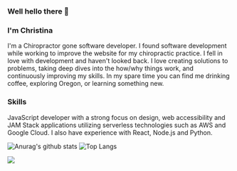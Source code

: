 ### Well hello there 👋

### I'm Christina

I'm a Chiropractor gone software developer. I found software development while working to improve the website for my chiropractic practice. I fell in love with development and haven't looked back. I love creating solutions to problems, taking deep dives into the how/why things work, and continuously improving my skills. In my spare time you can find me drinking coffee, exploring Oregon, or learning something new.

### Skills
JavaScript developer with a strong focus on design, web accessibility and JAM Stack applications utilizing serverless technologies such as AWS and Google Cloud. I also have experience with React, Node.js and Python. 

![Anurag's github stats](https://github-readme-stats.vercel.app/api?username=ChristinaJackson&layout=compact&show_icons=true&theme=tokyonight&hide=stars,contribs)
![Top Langs](https://github-readme-stats.vercel.app/api/top-langs/?username=ChristinaJackson&layout=compact&show_icons=true&theme=tokyonight)

![](https://komarev.com/ghpvc/?username=ChristinaJackson&color=blueviolet)

<!--
**ChristinaJackson/ChristinaJackson** is a ✨ _special_ ✨ repository because its `README.md` (this file) appears on your GitHub profile.

Here are some ideas to get you started:

- 🔭 I’m currently working on ...
- 🌱 I’m currently learning ...
- 👯 I’m looking to collaborate on ...
- 🤔 I’m looking for help with ...
- 💬 Ask me about ...
- 📫 How to reach me: ...
- 😄 Pronouns: ...
- ⚡ Fun fact: ...
-->
